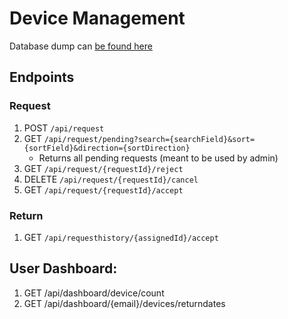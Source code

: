 # Device Management

Database dump can [be found here](https://github.com/kaustubh-ex2/device_schema/tree/DM-4)

## Endpoints

### Request

1. POST `/api/request`
2. GET `/api/request/pending?search={searchField}&sort={sortField}&direction={sortDirection}`
    * Returns all pending requests (meant to be used by admin)
3. GET `/api/request/{requestId}/reject`
4. DELETE `/api/request/{requestId}/cancel`
5. GET `/api/request/{requestId}/accept`

### Return

1. GET `/api/requesthistory/{assignedId}/accept`

## User Dashboard:

1. GET /api/dashboard/device/count
2. GET /api/dashboard/{email}/devices/returndates
